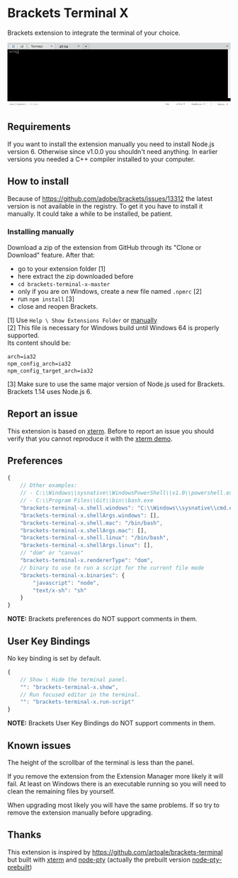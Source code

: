 # Brackets Terminal X

Brackets extension to integrate the terminal of your choice.

![Terminals](screenshots/terminals.png)


## Requirements

If you want to install the extension manually you need to install Node.js version 6.
Otherwise since v1.0.0 you shouldn't need anything.
In earlier versions you needed a C++ compiler installed to your computer.


## How to install

Because of https://github.com/adobe/brackets/issues/13312 the latest version is not available in the registry.
To get it you have to install it manually.
It could take a while to be installed, be patient.

### Installing manually

Download a zip of the extension from GitHub through its "Clone or Download" feature.
After that:
- go to your extension folder [1]
- here extract the zip downloaded before
- `cd brackets-terminal-x-master`
- only if you are on Windows, create a new file named `.npmrc` [2]
- run `npm install` [3]
- close and reopen Brackets.



[1] Use `Help \ Show Extensions Folder` or [manually](https://github.com/adobe/brackets/wiki/Extension-Locations#user-extensions-folder)<br />
[2] This file is necessary for Windows build until Windows 64 is properly supported.<br />
Its content should be:
```properties
arch=ia32
npm_config_arch=ia32
npm_config_target_arch=ia32
```
[3] Make sure to use the same major version of Node.js used for Brackets. Brackets 1.14 uses Node.js 6.<br />


## Report an issue

This extension is based on [xterm](https://github.com/xtermjs/xterm.js).
Before to report an issue you should verify that you cannot reproduce it with the [xterm demo](https://xtermjs.org/#demo).


## Preferences

```js
{
    // Other examples:
    // - C:\\Windows\\sysnative\\WindowsPowerShell\\v1.0\\powershell.exe
    // - C:\\Program Files\\Git\\bin\\bash.exe
    "brackets-terminal-x.shell.windows": "C:\\Windows\\sysnative\\cmd.exe",
    "brackets-terminal-x.shellArgs.windows": [],
    "brackets-terminal-x.shell.mac": "/bin/bash",
    "brackets-terminal-x.shellArgs.mac": [],
    "brackets-terminal-x.shell.linux": "/bin/bash",
    "brackets-terminal-x.shellArgs.linux": [],
    // "dom" or "canvas"
    "brackets-terminal-x.rendererType": "dom",
    // binary to use to run a script for the current file mode
    "brackets-terminal-x.binaries": {
        "javascript": "node",
        "text/x-sh": "sh"
    }
}
```

**NOTE:** Brackets preferences do NOT support comments in them.


## User Key Bindings

No key binding is set by default.

```js
{
    // Show \ Hide the terminal panel.
    "": "brackets-terminal-x.show",
    // Run focused editor in the terminal.
    "": "brackets-terminal-x.run-script"
}
```

**NOTE:** Brackets User Key Bindings do NOT support comments in them.


## Known issues

The height of the scrollbar of the terminal is less than the panel.

If you remove the extension from the Extension Manager more likely it will fail.
At least on Windows there is an executable running so you will need to clean the remaining files by yourself.

When upgrading most likely you will have the same problems.
If so try to remove the extension manually before upgrading.


## Thanks

This extension is inspired by https://github.com/artoale/brackets-terminal but built with [xterm](http://xtermjs.org) and [node-pty](https://github.com/Microsoft/node-pty) (actually the prebuilt version [node-pty-prebuilt](https://github.com/daviwil/node-pty-prebuilt))

